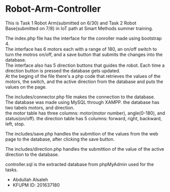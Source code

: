 # Robot-Arm-Controller
This is Task 1 Robot Arm(submitted on 6/30) and Task 2 Robot Base(submitted on 7/8) in IoT path at Smart Methods summer training.

The index.php file has the interface for the conroller made using bootstrap 4.  
The interface has 6 motors each with a range of 180, an on/off switch to turn the motros on/off, and a save button that submits the changes into the database.  
The interface also has 5 direction buttons that guides the robot. Each time a direction button is pressed the database gets updated.  
At the beging of the file there's a php code that retrieves the values of the motors, the switch, and the active direction from the database and puts the values on the page.  

The includes/connector.php file makes the connection to the database.  
The database was made using MySQL through XAMPP.
the database has two tabels motors, and direction.  
the motor table has three columns: motor(motor number), angle(0-180), and status(on/off).
the direction table has 5 columns: forward, right, backward, left, stop.  

The includes/save.php handles the submition of the values from the web page to the database, after clicking the save button.  

The includes/direction.php handles the submittion of the value of the active direction to the database.  

controller.sql is the extracted database from phpMyAdmin used for the tasks.  

- Abdullah Alsaleh
- KFUPM ID: 201637180
